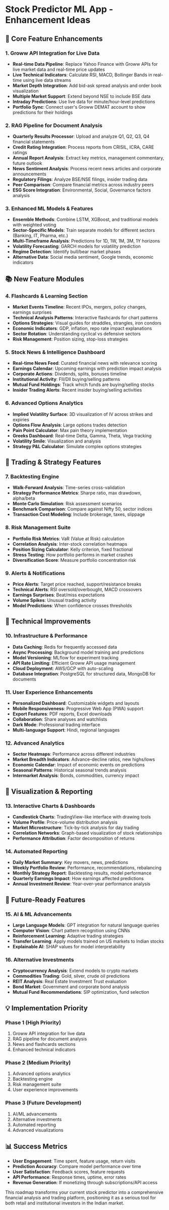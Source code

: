 # Stock Predictor ML App - Enhancement Ideas

## 🚀 Core Feature Enhancements

### 1. **Groww API Integration for Live Data**
- **Real-time Data Pipeline**: Replace Yahoo Finance with Groww APIs for live market data and real-time price updates
- **Live Technical Indicators**: Calculate RSI, MACD, Bollinger Bands in real-time using live data streams
- **Market Depth Integration**: Add bid-ask spread analysis and order book visualization
- **Multiple Market Support**: Extend beyond NSE to include BSE data
- **Intraday Predictions**: Use live data for minute/hour-level predictions
- **Portfolio Sync**: Connect user's Groww DEMAT account to show predictions for their holdings

### 2. **RAG Pipeline for Document Analysis**
- **Quarterly Results Processor**: Upload and analyze Q1, Q2, Q3, Q4 financial statements
- **Credit Rating Integration**: Process reports from CRISIL, ICRA, CARE ratings
- **Annual Report Analysis**: Extract key metrics, management commentary, future outlook
- **News Sentiment Analysis**: Process recent news articles and corporate announcements
- **Regulatory Filings**: Analyze BSE/NSE filings, insider trading data
- **Peer Comparison**: Compare financial metrics across industry peers
- **ESG Score Integration**: Environmental, Social, Governance factors analysis

### 3. **Enhanced ML Models & Features**
- **Ensemble Methods**: Combine LSTM, XGBoost, and traditional models with weighted voting
- **Sector-Specific Models**: Train separate models for different sectors (Banking, IT, Pharma, etc.)
- **Multi-Timeframe Analysis**: Predictions for 1D, 1W, 1M, 3M, 1Y horizons
- **Volatility Forecasting**: GARCH models for volatility prediction
- **Regime Detection**: Identify bull/bear market phases
- **Alternative Data**: Social media sentiment, Google trends, economic indicators

## 📚 New Feature Modules

### 4. **Flashcards & Learning Section**
- **Market Events Timeline**: Recent IPOs, mergers, policy changes, earnings surprises
- **Technical Analysis Patterns**: Interactive flashcards for chart patterns
- **Options Strategies**: Visual guides for straddles, strangles, iron condors
- **Economic Indicators**: GDP, inflation, repo rate impact explanations
- **Sector Rotation**: Understanding cyclical vs defensive sectors
- **Risk Management**: Position sizing, stop-loss strategies

### 5. **Stock News & Intelligence Dashboard**
- **Real-time News Feed**: Curated financial news with relevance scoring
- **Earnings Calendar**: Upcoming earnings with prediction impact analysis
- **Corporate Actions**: Dividends, splits, bonuses timeline
- **Institutional Activity**: FII/DII buying/selling patterns
- **Mutual Fund Holdings**: Track which funds are buying/selling stocks
- **Insider Trading Alerts**: Recent insider buying/selling activities

### 6. **Advanced Options Analytics**
- **Implied Volatility Surface**: 3D visualization of IV across strikes and expiries
- **Options Flow Analysis**: Large options trades detection
- **Pain Point Calculator**: Max pain theory implementation
- **Greeks Dashboard**: Real-time Delta, Gamma, Theta, Vega tracking
- **Volatility Smile**: Visualization and analysis
- **Strategy P&L Calculator**: Simulate complex options strategies

## 🎯 Trading & Strategy Features

### 7. **Backtesting Engine**
- **Walk-Forward Analysis**: Time-series cross-validation
- **Strategy Performance Metrics**: Sharpe ratio, max drawdown, alpha/beta
- **Monte Carlo Simulation**: Risk assessment scenarios
- **Benchmark Comparison**: Compare against Nifty 50, sector indices
- **Transaction Cost Modeling**: Include brokerage, taxes, slippage

### 8. **Risk Management Suite**
- **Portfolio Risk Metrics**: VaR (Value at Risk) calculation
- **Correlation Analysis**: Inter-stock correlation heatmaps
- **Position Sizing Calculator**: Kelly criterion, fixed fractional
- **Stress Testing**: How portfolio performs in market crashes
- **Diversification Score**: Measure portfolio concentration risk

### 9. **Alerts & Notifications**
- **Price Alerts**: Target price reached, support/resistance breaks
- **Technical Alerts**: RSI oversold/overbought, MACD crossovers
- **Earnings Surprises**: Beat/miss expectations
- **Volume Spikes**: Unusual trading activity
- **Model Predictions**: When confidence crosses thresholds

## 🔧 Technical Improvements

### 10. **Infrastructure & Performance**
- **Data Caching**: Redis for frequently accessed data
- **Async Processing**: Background model training and predictions
- **Model Versioning**: MLflow for experiment tracking
- **API Rate Limiting**: Efficient Groww API usage management
- **Cloud Deployment**: AWS/GCP with auto-scaling
- **Database Integration**: PostgreSQL for structured data, MongoDB for documents

### 11. **User Experience Enhancements**
- **Personalized Dashboard**: Customizable widgets and layouts
- **Mobile Responsiveness**: Progressive Web App (PWA) support
- **Export Features**: PDF reports, Excel downloads
- **Collaboration**: Share analyses and watchlists
- **Dark Mode**: Professional trading interface
- **Multi-language Support**: Hindi, regional languages

### 12. **Advanced Analytics**
- **Sector Heatmaps**: Performance across different industries
- **Market Breadth Indicators**: Advance-decline ratios, new highs/lows
- **Economic Calendar**: Impact of economic events on predictions
- **Seasonal Patterns**: Historical seasonal trends analysis
- **Intermarket Analysis**: Bonds, commodities, currency impact

## 🎨 Visualization & Reporting

### 13. **Interactive Charts & Dashboards**
- **Candlestick Charts**: TradingView-like interface with drawing tools
- **Volume Profile**: Price-volume distribution analysis
- **Market Microstructure**: Tick-by-tick analysis for day trading
- **Correlation Networks**: Graph-based visualization of stock relationships
- **Performance Attribution**: Factor decomposition of returns

### 14. **Automated Reporting**
- **Daily Market Summary**: Key movers, news, predictions
- **Weekly Portfolio Review**: Performance, recommendations, rebalancing
- **Monthly Strategy Report**: Backtesting results, model performance
- **Quarterly Earnings Impact**: How earnings affected predictions
- **Annual Investment Review**: Year-over-year performance analysis

## 🔮 Future-Ready Features

### 15. **AI & ML Advancements**
- **Large Language Models**: GPT integration for natural language queries
- **Computer Vision**: Chart pattern recognition using CNNs
- **Reinforcement Learning**: Adaptive trading strategies
- **Transfer Learning**: Apply models trained on US markets to Indian stocks
- **Explainable AI**: SHAP values for model interpretability

### 16. **Alternative Investments**
- **Cryptocurrency Analysis**: Extend models to crypto markets
- **Commodities Trading**: Gold, silver, crude oil predictions
- **REIT Analysis**: Real Estate Investment Trust evaluation
- **Bond Market**: Government and corporate bond analysis
- **Mutual Fund Recommendations**: SIP optimization, fund selection

## 💡 Implementation Priority

### Phase 1 (High Priority)
1. Groww API integration for live data
2. RAG pipeline for document analysis
3. News and flashcards sections
4. Enhanced technical indicators

### Phase 2 (Medium Priority)
1. Advanced options analytics
2. Backtesting engine
3. Risk management suite
4. User experience improvements

### Phase 3 (Future Development)
1. AI/ML advancements
2. Alternative investments
3. Automated reporting
4. Advanced visualizations

## 📊 Success Metrics
- **User Engagement**: Time spent, feature usage, return visits
- **Prediction Accuracy**: Compare model performance over time
- **User Satisfaction**: Feedback scores, feature requests
- **API Performance**: Response times, uptime, error rates
- **Revenue Generation**: If monetizing through subscriptions/API access

This roadmap transforms your current stock predictor into a comprehensive financial analysis and trading platform, positioning it as a serious tool for both retail and institutional investors in the Indian market.